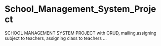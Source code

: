# School_Management_System_Project
SCHOOL MANAGEMENT SYSTEM PROJECT with CRUD, mailing,assigning subject to teachers, assigning class to teachers ...
